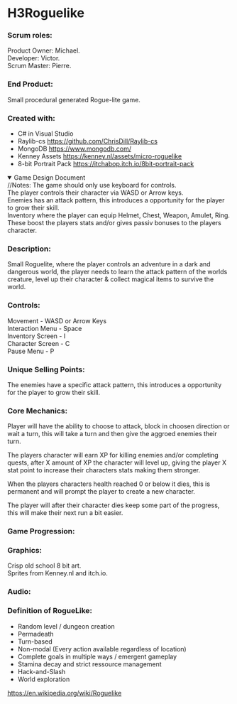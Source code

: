 # H3Roguelike
### Scrum roles:

Product Owner: Michael.</br>
Developer: Victor.</br>
Scrum Master: Pierre.

### End Product:

Small procedural generated Rogue-lite game.

### Created with:
* C# in Visual Studio
* Raylib-cs https://github.com/ChrisDill/Raylib-cs
* MongoDB https://www.mongodb.com/
* Kenney Assets https://kenney.nl/assets/micro-roguelike
* 8-bit Portrait Pack https://itchabop.itch.io/8bit-portrait-pack

<details open><summary>Game Design Document</summary>
//Notes:
The game should only use keyboard for controls.</br>
The player controls their character via WASD or Arrow keys.</br>
Enemies has an attack pattern, this introduces a opportunity for the player to grow their skill.</br>
Inventory where the player can equip Helmet, Chest, Weapon, Amulet, Ring.</br>
These boost the players stats and/or gives passiv bonuses to the players character.</br>

### Description:
Small Roguelite, where the player controls an adventure in a dark and dangerous world,
the player needs to learn the attack pattern of the worlds creature, level up their character & collect magical items to survive the world.

### Controls:
Movement - WASD or Arrow Keys</br>
Interaction Menu - Space</br>
Inventory Screen - I</br>
Character Screen - C</br>
Pause Menu - P</br>

### Unique Selling Points:
The enemies have a specific attack pattern, this introduces a opportunity for the player to grow their skill.</br>

### Core Mechanics:
Player will have the ability to choose to attack, block in choosen direction or wait a turn, 
this will take a turn and then give the aggroed enemies their turn.

The players character will earn XP for killing enemies and/or completing quests, after X amount of XP the character will level up, giving the player X stat point to increase their characters stats making them stronger.

When the players characters health reached 0 or below it dies, this is permanent and will prompt the player to create a new character.

The player will after their character dies keep some part of the progress, this will make their next run a bit easier.

### Game Progression:


### Graphics:
Crisp old school 8 bit art.</br>
Sprites from Kenney.nl and itch.io.

### Audio:


</details>


### Definition of RogueLike:

* Random level / dungeon creation
* Permadeath
* Turn-based
* Non-modal (Every action available regardless of location)
* Complete goals in multiple ways / emergent gameplay
* Stamina decay and strict ressource management
* Hack-and-Slash
* World exploration

https://en.wikipedia.org/wiki/Roguelike

